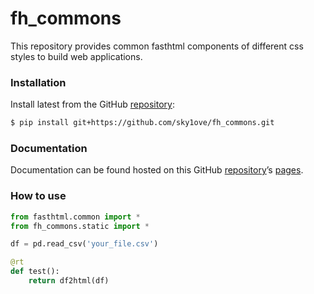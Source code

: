 # fh_commons


<!-- WARNING: THIS FILE WAS AUTOGENERATED! DO NOT EDIT! -->

This repository provides common fasthtml components of different css styles to build web applications.


### Installation

Install latest from the GitHub
[repository](https://github.com/sky1ove/fh_commons):

``` sh
$ pip install git+https://github.com/sky1ove/fh_commons.git
```

### Documentation

Documentation can be found hosted on this GitHub
[repository](https://github.com/sky1ove/fh_commons)’s
[pages](https://sky1ove.github.io/fh_commons/). 

### How to use


``` python
from fasthtml.common import *
from fh_commons.static import *

df = pd.read_csv('your_file.csv')

@rt
def test():
    return df2html(df)

```
